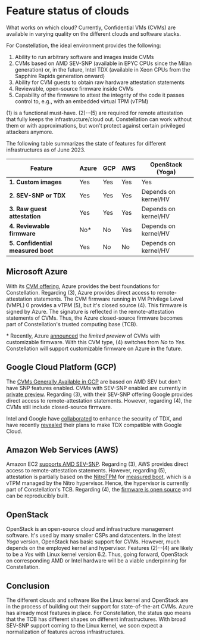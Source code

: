 # Feature status of clouds

What works on which cloud? Currently, Confidential VMs (CVMs) are available in varying quality on the different clouds and software stacks.

For Constellation, the ideal environment provides the following:

1. Ability to run arbitrary software and images inside CVMs
2. CVMs based on AMD SEV-SNP (available in EPYC CPUs since the Milan generation) or, in the future, Intel TDX (available in Xeon CPUs from the Sapphire Rapids generation onward)
3. Ability for CVM guests to obtain raw hardware attestation statements
4. Reviewable, open-source firmware inside CVMs
5. Capability of the firmware to attest the integrity of the code it passes control to, e.g., with an embedded virtual TPM (vTPM)

(1) is a functional must-have. (2)--(5) are required for remote attestation that fully keeps the infrastructure/cloud out. Constellation can work without them or with approximations, but won't protect against certain privileged attackers anymore.

The following table summarizes the state of features for different infrastructures as of June 2023.

| **Feature**                       | **Azure** | **GCP** | **AWS** | **OpenStack (Yoga)** |
|-----------------------------------|-----------|---------|---------|----------------------|
| **1. Custom images**              | Yes       | Yes     | Yes     | Yes                  |
| **2. SEV-SNP or TDX**             | Yes       | Yes     | Yes     | Depends on kernel/HV |
| **3. Raw guest attestation**      | Yes       | Yes     | Yes     | Depends on kernel/HV |
| **4. Reviewable firmware**        | No*       | No      | Yes     | Depends on kernel/HV |
| **5. Confidential measured boot** | Yes       | No      | No      | Depends on kernel/HV |

## Microsoft Azure

With its [CVM offering](https://docs.microsoft.com/en-us/azure/confidential-computing/confidential-vm-overview), Azure provides the best foundations for Constellation.
Regarding (3), Azure provides direct access to remote-attestation statements.
The CVM firmware running in VM Privilege Level (VMPL) 0 provides a vTPM (5), but it's closed source (4).
This firmware is signed by Azure.
The signature is reflected in the remote-attestation statements of CVMs.
Thus, the Azure closed-source firmware becomes part of Constellation's trusted computing base (TCB).

\* Recently, Azure [announced](https://techcommunity.microsoft.com/t5/azure-confidential-computing/azure-confidential-vms-using-sev-snp-dcasv5-ecasv5-are-now/ba-p/3573747) the *limited preview* of CVMs with customizable firmware. With this CVM type, (4) switches from *No* to *Yes*. Constellation will support customizable firmware on Azure in the future.

## Google Cloud Platform (GCP)

The [CVMs Generally Available in GCP](https://cloud.google.com/compute/confidential-vm/docs/create-confidential-vm-instance) are based on AMD SEV but don't have SNP features enabled.
CVMs with SEV-SNP enabled are currently in [private preview](https://cloud.google.com/blog/products/identity-security/rsa-snp-vm-more-confidential). Regarding (3), with their SEV-SNP offering Google provides direct access to remote-attestation statements.
However, regarding (4), the CVMs still include closed-source firmware.

Intel and Google have [collaborated](https://cloud.google.com/blog/products/identity-security/rsa-google-intel-confidential-computing-more-secure) to enhance the security of TDX, and have recently [revealed](https://venturebeat.com/security/intel-launches-confidential-computing-solution-for-virtual-machines/) their plans to make TDX compatible with Google Cloud.

## Amazon Web Services (AWS)

Amazon EC2 [supports AMD SEV-SNP](https://aws.amazon.com/de/about-aws/whats-new/2023/04/amazon-ec2-amd-sev-snp/).
Regarding (3), AWS provides direct access to remote-attestation statements.
However, regarding (5), attestation is partially based on the [NitroTPM](https://docs.aws.amazon.com/AWSEC2/latest/UserGuide/nitrotpm.html) for [measured boot](../architecture/attestation.md#measured-boot), which is a vTPM managed by the Nitro hypervisor.
Hence, the hypervisor is currently part of Constellation's TCB.
Regarding (4), the [firmware is open source](https://github.com/aws/uefi) and can be reproducibly built.

## OpenStack

OpenStack is an open-source cloud and infrastructure management software. It's used by many smaller CSPs and datacenters. In the latest *Yoga* version, OpenStack has basic support for CVMs. However, much depends on the employed kernel and hypervisor. Features (2)--(4) are likely to be a *Yes* with Linux kernel version 6.2. Thus, going forward, OpenStack on corresponding AMD or Intel hardware will be a viable underpinning for Constellation.

## Conclusion

The different clouds and software like the Linux kernel and OpenStack are in the process of building out their support for state-of-the-art CVMs. Azure has already most features in place. For Constellation, the status quo means that the TCB has different shapes on different infrastructures. With broad SEV-SNP support coming to the Linux kernel, we soon expect a normalization of features across infrastructures.
